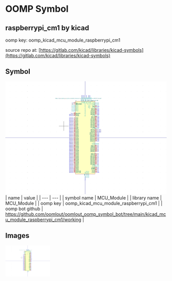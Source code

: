 # OOMP Symbol  
## raspberrypi_cm1  by kicad  
  
oomp key: oomp_kicad_mcu_module_raspberrypi_cm1  
  
source repo at: [https://gitlab.com/kicad/libraries/kicad-symbols](https://gitlab.com/kicad/libraries/kicad-symbols)  
## Symbol  
  
[![working.png](working_600.png)](working.png)  
| name | value | 
| --- | --- | 
| symbol name | MCU_Module | 
| library name | MCU_Module | 
| oomp key | oomp_kicad_mcu_module_raspberrypi_cm1 | 
| oomp bot github | https://github.com/oomlout/oomlout_oomp_symbol_bot/tree/main/kicad_mcu_module_raspberrypi_cm1/working | 
## Images  
  
[![working.png](working_140.png)](working.png)  
